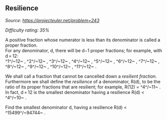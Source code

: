 Resilience
----------

*Source: https://projecteuler.net/problem=243*


*Difficulty rating: 35%*

A positive fraction whose numerator is less than its denominator is
called a proper fraction.\
 For any denominator, d, there will be d−1 proper fractions; for
example, with d = 12:\
^1^/~12~ , ^2^/~12~ , ^3^/~12~ , ^4^/~12~ , ^5^/~12~ , ^6^/~12~ ,
^7^/~12~ , ^8^/~12~ , ^9^/~12~ , ^10^/~12~ , ^11^/~12~ .

We shall call a fraction that cannot be cancelled down a *resilient
fraction*.\
 Furthermore we shall define the *resilience* of a denominator, R(d), to
be the ratio of its proper fractions that are resilient; for example,
R(12) = ^4^/~11~ .\
 In fact, d = 12 is the smallest denominator having a resilience R(d) \<
^4^/~10~ .

Find the smallest denominator d, having a resilience R(d) \<
^15499^/~94744~ .
